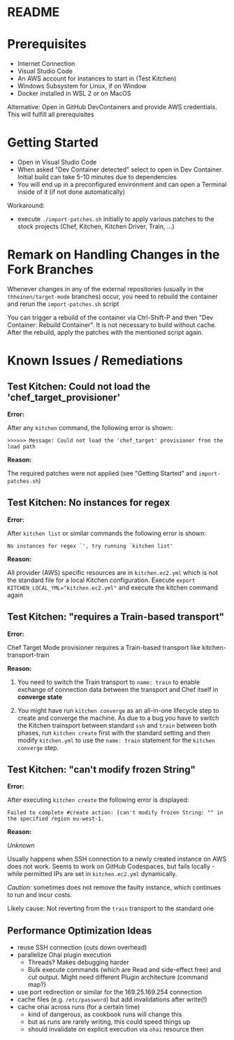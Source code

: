 # README

# Prerequisites

- Internet Connection
- Visual Studio Code
- An AWS account for instances to start in (Test Kitchen)
- Windows Subsystem for Linux, if on Window
- Docker installed in WSL 2 or on MacOS

Alternative: Open in GitHub DevContainers and provide AWS credentials. This will fulfill all prerequisites

# Getting Started

- Open in Visual Studio Code
- When asked "Dev Container detected" select to open in Dev Container. Initial build can take 5-10 minutes due to dependencies
- You will end up in a preconfigured environment and can open a Terminal inside of it (if not done automatically)

Workaround:
- execute `./import-patches.sh` initially to apply various patches to the stock projects (Chef, Kitchen, Kitchen Driver, Train, ...)

# Remark on Handling Changes in the Fork Branches

Whenever changes in any of the external repositories (usually in the `thheinen/target-mode` branches) occur, you need to rebuild the container and rerun the `import-patches.sh` script

You can trigger a rebuild of the container via Ctrl-Shift-P and then "Dev Container: Rebuild Container". It is not necessary to build without cache. After the rebuild, apply the patches with the mentioned script again.

# Known Issues / Remediations

## Test Kitchen: Could not load the 'chef_target_provisioner'

__Error:__

After any `kitchen` command, the following error is shown:
```
>>>>>> Message: Could not load the 'chef_target' provisioner from the load path
```

__Reason:__

The required patches were not applied (see "Getting Started" and `import-patches.sh`)

## Test Kitchen: No instances for regex

__Error:__

After `kitchen list` or similar commands the following error is shown:
```
No instances for regex `', try running `kitchen list'
```

__Reason:__

All provider (AWS) specific resources are in `kitchen.ec2.yml` which is not the standard file for a local Kitchen configuration.
Execute `export KITCHEN_LOCAL_YML="kitchen.ec2.yml"` and execute the kitchen command again

## Test Kitchen: "requires a Train-based transport"

__Error:__

Chef Target Mode provisioner requires a Train-based transport like kitchen-transport-train

__Reason:__

1. You need to switch the Train transport to `name: train` to enable exchange of connection data between the transport and Chef itself in __converge state__

2. You might have run `kitchen converge` as an all-in-one lifecycle step to create and converge the machine. As due to a bug you have to switch the Kitchen trainsport between standard `ssh` and `train` between both phases, run `kitchen create` first with the standard setting and then modify `kitchen.yml` to use the `name: train` statement for the `kitchen converge` step.

## Test Kitchen: "can't modify frozen String"

__Error:__

After executing `kitchen create` the following error is displayed:

```
Failed to complete #create action: [can't modify frozen String: "" in the specified region eu-west-1.
```

__Reason:__

_Unknown_

Usually happens when SSH connection to a newly created instance on AWS does not work. Seems to work on GitHub Codespaces, but fails locally - while permitted IPs are set in `kitchen.ec2.yml` dynamically.

_Caution:_ sometimes does not remove the faulty instance, which continues to run and incur costs.

Likely cause: Not reverting from the `train` transport to the standard one

## Performance Optimization Ideas

- reuse SSH connection (cuts down overhead)
- parallelize Ohai plugin execution
  - Threads? Makes debugging harder
  - Bulk execute commands (which are Read and side-effect free) and cut output. Might need different Plugin architecture (command map?)
- use port redirection or similar for the 169.25.169.254 connection
- cache files (e.g. `/etc/password`) but add invalidations after write(!)
- cache ohai across runs (for a certain time)
    - kind of dangerous, as cookbook runs will change this
    - but as runs are rarely writing, this could speed things up
    - should invalidate on explicit execution via `ohai` resource then